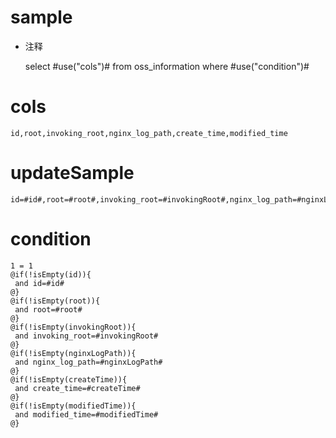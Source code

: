 sample
===
* 注释

	select #use("cols")# from oss_information  where  #use("condition")#

cols
===
	id,root,invoking_root,nginx_log_path,create_time,modified_time

updateSample
===
	
	id=#id#,root=#root#,invoking_root=#invokingRoot#,nginx_log_path=#nginxLogPath#,create_time=#createTime#,modified_time=#modifiedTime#

condition
===

	1 = 1  
	@if(!isEmpty(id)){
	 and id=#id#
	@}
	@if(!isEmpty(root)){
	 and root=#root#
	@}
	@if(!isEmpty(invokingRoot)){
	 and invoking_root=#invokingRoot#
	@}
	@if(!isEmpty(nginxLogPath)){
	 and nginx_log_path=#nginxLogPath#
	@}
	@if(!isEmpty(createTime)){
	 and create_time=#createTime#
	@}
	@if(!isEmpty(modifiedTime)){
	 and modified_time=#modifiedTime#
	@}
	
	